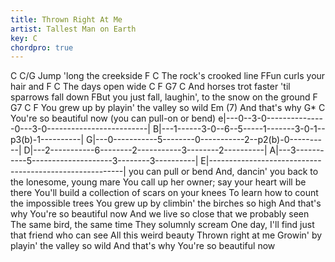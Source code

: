 ```yaml
---
title: Thrown Right At Me
artist: Tallest Man on Earth
key: C
chordpro: true
---
```

C                    C/G
Jump 'long the creekside
F                   C
The rock's crooked line
FFun curls your hair and
F                C
The days open wide
C                  F             G7          C
And horses trot faster 'til sparrows fall down
   FBut you just fall, laughin', to the snow on the ground
F             G7           C           F
You grew up by playin' the valley so wild
           Em     (7)
And that's why
G*                    C
You're so beautiful now
(you can pull-on or bend)
e|---0--3-0---------------0---3-0-------------------------|
B|---1------3-0--6--5-----1-------3-0-1--p3(b)-1----------|
G|---0-----------5--------0-----------2--p2(b)-0----------|
D|---2-----------6--------2-----------3--------2----------|
A|---3-----------5--------------------3--------3----------|
E|--------------------------------------------------------|
you can pull or bend
And, dancin' you back to the lonesome, young mare
You call up her owner; say your heart will be there
You'll build a collection of scars on your knees
To learn how to count the impossible trees
You grew up by climbin' the birches so high
And that's why
You're so beautiful now
And we live so close that we probably seen
The same bird, the same time
They solumnly scream
One day, I'll find just that friend who can see
All this weird beauty
Thrown right at me
Growin' by playin' the valley so wild
And that's why
You're so beautiful now 

